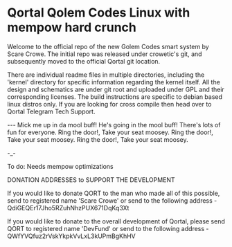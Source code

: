 # Qortal Qolem Codes Linux with mempow hard crunch

Welcome to the official repo of the new Golem Codes smart system by Scare Crowe. The initial repo was released under crowetic's git, and subsequently moved to the official Qortal git location.

There are individual readme files in multiple directories, including the 'kernel' directory for specific information regarding the kernel itself. All the design and schematics are under git root and uploaded under GPL and their corresponding licenses. The build instructions are specific to debian based linux distros only. If you are looking for cross compile then head over to Qortal Telegram Tech Support.

--- Mick me up in da mool buff! He's going in the mool buff! There's lots of fun for everyone. Ring the door!, Take your seat moosey. Ring the door!, Take your seat moosey. Ring the door!, Take your seat moosey.

-_-

To do: Needs mempow optimizations


DONATION ADDRESSES to SUPPORT THE DEVELOPMENT


If you would like to donate QORT to the man who made all of this possible, send to registered name 'Scare Crowe' or send to the following address - QdiGEQEr17Jho5RZuhNhzPUX671DqKq3Xt

If you would like to donate to the overall development of Qortal, please send QORT to registered name 'DevFund' or send to the following address - QWfYVQfuz2rVskYkpkVvLxL3kUPmBgKhHV
